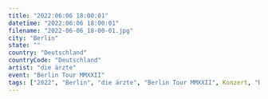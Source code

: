 ```yaml
---
title: "2022:06:06 18:00:01"
datetime: "2022:06:06 18:00:01"
filename: "2022-06-06_18-00-01.jpg"
city: "Berlin"
state: ""
country: "Deutschland"
countryCode: "Deutschland"
artist: "die ärzte"
event: "Berlin Tour MMXXII"
tags: ["2022", "Berlin", "die ärzte", "Berlin Tour MMXXII", Konzert, "Deutschland"]
---
```

